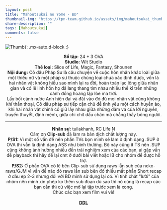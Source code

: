 ```yaml
---
layout: post
title: "Mahoutsukai no Yome - BD"
thumbnail-img: "https://tpn-team.github.io/assets/img/mahoutsukai_thumb.jpg"
share-description: ""
tags: [Mahoutsukai]
comments: false
---
```


![Thumb](https://tpn-team.github.io/assets/img/mahoutsukai_thumb.jpg){: .mx-auto.d-block :}
<center>
<b>Số tập:</b> 24 + 3 OVA <br>
<b>Studio:</b> Wit Studio <br>
<b>Thể loại:</b> Slice of Life, Magic, Fantasy, Shounen <br>
<b>Nội dung:</b> Cô dâu Pháp Sư là câu chuyện về cuộc hôn nhân khác loài giữa một thiếu nữ và một pháp sư thuộc chủng loại chưa xác định được, vốn là hai nhân vật không hiểu sao mình lại ra đời, hoàn toàn lạc lõng giữa nhân gian và có lẽ linh hồn họ đã lang thang tìm nhau nhiều thế kỉ trên những cánh đồng hoang lập lòe ma trơi. <br>
Lấy bối cảnh nước Anh hiện đại và đặt vào đó đủ mọi nhân vật cùng không khí thần thoại, Cô dâu pháp sư tiếp cận chủ đề tình yêu một cách huyền ảo, khi hai nhân vật chính cố giữ lấy nhau giữa những đâm va của lời nguyền, truyền thuyết, định mệnh, giữa chi chít dấu chân mà chẳng thấy bóng người. <br>

<hr>

<b>Nhân sự:</b> tuilakhanh, RC Life N <br>
Cảm ơn <b>Clip-sub</b> đã làm ra bản dịch chất lượng này. <br>
<b>P/S1:</b> Vì một số vấn đề nên phần TVs bọn mình sẽ làm ở định dạng .SUP ở OVA thì vẫn là định dạng ASS như bình thường. Bộ này cũng ít TS nên .SUP cũng không ảnh hưởng nhiều đến trải nghiệm xem của các bạn, ai gặp vấn đề playback thì hãy để lại cmt ở dưới bài viết hoặc IB cho nhóm để được hỗ trợ. <br>
<b>P/S2:</b> Ở phần OVA cõ lẽ bên Clip-sub sử dụng raws lẫn sub của neko-raws/GJM vì vấn đề nào đó raws lẫn sub bên đó thiếu mất phần Short recap ở đâu ep 2-3 nhưng đối với BD mình sử dụng lại có. Vì tính chất "lười" của nhóm nên mình xin phép ko thêm sub đoạn dù sao thì nó cũng là recap các bạn cần thì cứ việc mở lại tập trước xem là xong. <br>
Chúc các bạn xem film vui vẻ! <br><br>
<b><a href="https://github.com/TPN-Team/TPN-Team-DDL/blob/master/Mahoutsukai%20no%20Yome.md">DDL</a></b> <br>
</center>
<!-- excerpt-end -->


